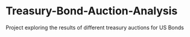 # Treasury-Bond-Auction-Analysis
Project exploring the results of different treasury auctions for US Bonds
